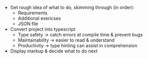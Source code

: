 - Get rough idea of what to do, skimming through (in order):
  - Requirements
  - Additional exericses
  - JSON file
- Convert project into typescript
  - Type safety -> catch errors at compile time & prevent bugs
  - Maintainability -> easier to read & understand
  - Productivity -> type hinting can assist in comprehension
- Display markup & decide what to do next